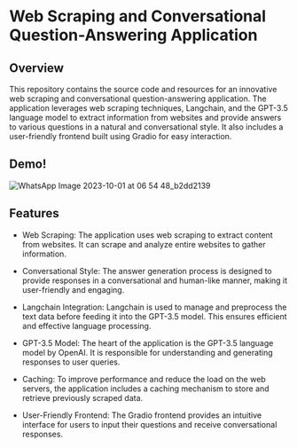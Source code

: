 # Web Scraping and Conversational Question-Answering Application

## Overview
This repository contains the source code and resources for an innovative web scraping and conversational question-answering application. The application leverages web scraping techniques, Langchain, and the GPT-3.5 language model to extract information from websites and provide answers to various questions in a natural and conversational style. It also includes a user-friendly frontend built using Gradio for easy interaction.

## Demo!
![WhatsApp Image 2023-10-01 at 06 54 48_b2dd2139](https://github.com/HarshChalikwar/MWH/assets/96125830/21bade7a-9e22-4a4c-9586-749d30d36df4)


## Features
* Web Scraping: The application uses web scraping to extract content from websites. It can scrape and analyze entire websites to gather information.

* Conversational Style: The answer generation process is designed to provide responses in a conversational and human-like manner, making it user-friendly and engaging.

* Langchain Integration: Langchain is used to manage and preprocess the text data before feeding it into the GPT-3.5 model. This ensures efficient and effective language processing.

* GPT-3.5 Model: The heart of the application is the GPT-3.5 language model by OpenAI. It is responsible for understanding and generating responses to user queries.

* Caching: To improve performance and reduce the load on the web servers, the application includes a caching mechanism to store and retrieve previously scraped data.

* User-Friendly Frontend: The Gradio frontend provides an intuitive interface for users to input their questions and receive conversational responses.
